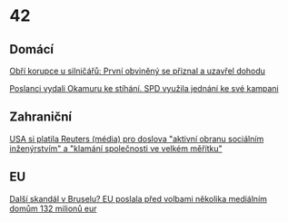# 42

## Domácí

[Obří korupce u silničářů: První obviněný se přiznal a uzavřel dohodu](https://www.seznamzpravy.cz/clanek/domaci-kauzy-obri-korupce-u-silnicaru-prvni-obvineny-se-priznal-a-uzavrel-dohodu-269787)

[Poslanci vydali Okamuru ke stíhání. SPD využila jednání ke své kampani](https://www.idnes.cz/zpravy/domaci/snemovna-vydani-tomio-okamura-trestni-stihani-sireni-nenavisti.A250212_132138_domaci_kop)

## Zahraniční

[USA si platila Reuters (média) pro doslova "aktivní obranu sociálním inženýrstvím" a "klamání společnosti ve velkém měřítku"](https://x.com/elonmusk/status/1889896827513868734)

## EU 

[Další skandál v Bruselu? EU poslala před volbami několika mediálním domům 132 milionů eur ](https://www.echo24.cz/a/HVv3s/zpravy-svet-dalsi-skandal-v-bruselu-evropska-unie-poslala-desitky-milionu-medialnim-domum-pred-volbami)
